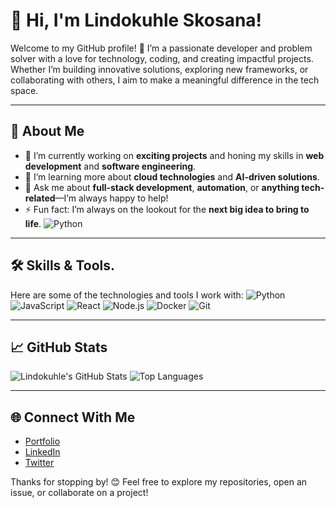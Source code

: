# 👋 Hi, I'm Lindokuhle Skosana!

Welcome to my GitHub profile! 🚀 I’m a passionate developer and problem solver with a love for technology, coding, and creating impactful projects. Whether I’m building innovative solutions, exploring new frameworks, or collaborating with others, I aim to make a meaningful difference in the tech space.

---

## 🌟 About Me
- 🔭 I’m currently working on **exciting projects** and honing my skills in **web development** and **software engineering**.
- 🌱 I’m learning more about **cloud technologies** and **AI-driven solutions**.
- 💬 Ask me about **full-stack development**, **automation**, or **anything tech-related**—I’m always happy to help!
- ⚡ Fun fact: I’m always on the lookout for the **next big idea to bring to life**.
![Python](https://camo.githubusercontent.com/2fadbfb77397351914a7175434d72a044a0177f26342fd72f0586f6374d43ff5/68747470733a2f2f6d656469612e6c6963646e2e636f6d2f646d732f696d6167652f44353631324151486d665875303357494268412f61727469636c652d636f7665725f696d6167652d736872696e6b5f3732305f313238302f302f313638393031323633333538303f653d3231343734383336343726763d6265746126743d744c544a374e524c5a4568374e7a4a5475724b356b5646795a75687176456f5f5152584d665a45696c5073)
---

## 🛠️ Skills & Tools.
Here are some of the technologies and tools I work with:
![Python](https://img.shields.io/badge/-Python-blue?style=flat)
![JavaScript](https://img.shields.io/badge/-JavaScript-yellow?style=flat)
![React](https://img.shields.io/badge/-React-61DAFB?style=flat)
![Node.js](https://img.shields.io/badge/-Node.js-green?style=flat)
![Docker](https://img.shields.io/badge/-Docker-blue?style=flat)
![Git](https://img.shields.io/badge/-Git-orange?style=flat)

---

## 📈 GitHub Stats
![Lindokuhle's GitHub Stats](https://github-readme-stats.vercel.app/api?username=Lindokuhle&show_icons=true&theme=radical)
![Top Languages](https://github-readme-stats.vercel.app/api/top-langs/?username=Lindokuhle&layout=compact&theme=radical)

---

## 🌐 Connect With Me
- [Portfolio](https://lindokuhleskosana.co.za/)
- [LinkedIn](https://www.linkedin.com/in/lindokuhle-skosana/)
- [Twitter](https://x.com/LindokuhleSko)

Thanks for stopping by! 😊 Feel free to explore my repositories, open an issue, or collaborate on a project!
